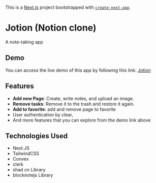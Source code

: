 This is a [Next.js](https://nextjs.org/) project bootstrapped with [`create-next-app`](https://nextjs.org/docs/pages/api-reference/create-next-app).

# Jotion (Notion clone)

A note-taking app

## Demo

You can access the live demo of this app by following this link: [Jotion](https://jotion-notion-clone-lkmi9jmb1-h0ssamahmed.vercel.app/)

## Features

- **Add new Page**: Create, write notes, and upload an image.
- **Remove tasks**: Remove it to the trash and restore it again.
- **Add to favorite**: add and remove page to favorite
- User authentication by clear,
- And more features that you can explore from the demo link above

## Technologies Used

- Next.JS
- TailwindCSS
- Convex
- clerk
- shad cn Library
- blocknotejs Library
